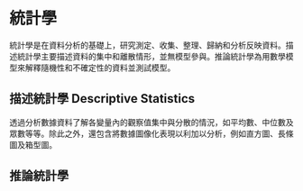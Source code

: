 # 統計學

統計學是在資料分析的基礎上，研究測定、收集、整理、歸納和分析反映資料。描述統計學主要描述資料的集中和離散情形，並無模型參與。推論統計學為用數學模型來解釋隨機性和不確定性的資料並測試模型。

## 描述統計學 Descriptive Statistics 

透過分析數據資料了解各變量內的觀察值集中與分散的情況，如平均數、中位數及眾數等等。除此之外，還包含將數據圖像化表現以利加以分析，例如直方圖、長條圖及箱型圖。

## 推論統計學
